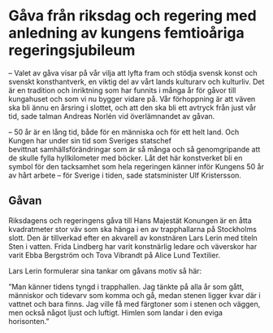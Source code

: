 # Gåva från riksdag och regering med anledning av kungens femtioåriga regeringsjubileum

– Valet av gåva visar på vår vilja att lyfta fram och stödja svensk konst och svenskt konsthantverk, en viktig del av vårt lands kulturarv och kulturliv. Det är en tradition och inriktning som har funnits i många år för gåvor till kungahuset och som vi nu bygger vidare på. Vår förhoppning är att väven ska bli ännu en årsring i slottet, och att den ska bli ett avtryck från just vår tid, sade talman Andreas Norlén vid överlämnandet av gåvan.

– 50 år är en lång tid, både för en människa och för ett helt land. Och Kungen har under sin tid som Sveriges statschef bevittnat samhällsförändringar som är så många och så genomgripande att de skulle fylla hyllkilometer med böcker. Låt det här konstverket bli en symbol för den tacksamhet som hela regeringen känner inför Kungens 50 år av hårt arbete – för Sverige i tiden, sade statsminister Ulf Kristersson.

## Gåvan

Riksdagens och regeringens gåva till Hans Majestät Konungen är en åtta kvadratmeter stor väv som ska hänga i en av trapphallarna på Stockholms slott. Den är tillverkad efter en akvarell av konstnären Lars Lerin med titeln Sten i vatten. Frida Lindberg har varit konstnärlig ledare och väverskor har varit Ebba Bergström och Tova Vibrandt på Alice Lund Textilier.

Lars Lerin formulerar sina tankar om gåvans motiv så här:

”Man känner tidens tyngd i trapphallen. Jag tänkte på alla år som gått, människor och tidevarv som komma och gå, medan stenen ligger kvar där i vattnet och bara finns. Jag ville få med färgtoner som i stenen och väggen, men också något ljust och luftigt. Himlen som landar i den eviga horisonten.”
